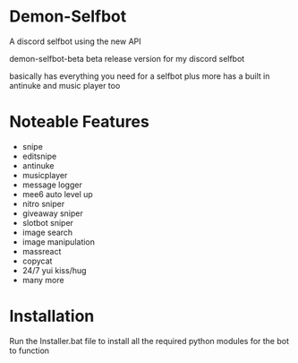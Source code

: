 # Demon-Selfbot
A discord selfbot using the new API

demon-selfbot-beta
beta release version for my discord selfbot

basically has everything you need for a selfbot plus more has a built in antinuke and music player too

# Noteable Features
- snipe
- editsnipe
- antinuke
- musicplayer
- message logger
- mee6 auto level up
- nitro sniper
- giveaway sniper
- slotbot sniper
- image search
- image manipulation
- massreact
- copycat
- 24/7 yui kiss/hug
- many more

# Installation

Run the Installer.bat file to install all the required python modules for the bot to function 
